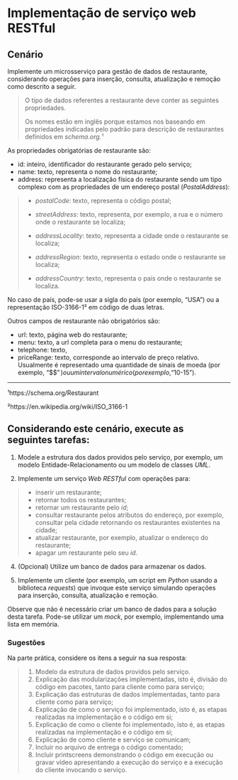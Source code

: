 # Implementação de serviço web RESTful

## Cenário

Implemente um microsserviço para gestão de dados de restaurante, considerando operações para inserção, consulta, atualização e remoção como descrito a seguir.
> O tipo de dados referentes a restaurante deve conter as seguintes propriedades.
> 
>  Os nomes estão em inglês porque estamos nos baseando em propriedades indicadas pelo padrão para descrição de restaurantes definidos em _schema.org.¹_

As propriedades obrigatórias de restaurante são:
- id: inteiro, identificador do restaurante gerado pelo serviço;
- name: texto, representa o nome do restaurante;
- address: representa a localização física do restaurante sendo um tipo complexo com as propriedades de um endereço postal (_PostalAddress_):
> - _postalCode_: texto, representa o código postal;
> 
> - _streetAddress_: texto, representa, por exemplo, a rua e o número onde o restaurante se localiza;
> 
> - _addressLocality_: texto, representa a cidade onde o restaurante se localiza;
>
> - _addressRegion_: texto, representa o estado onde o restaurante se localiza;
> 
> - _addressCountry_: texto, representa o país onde o restaurante se localiza.

No caso de país, pode-se usar a sigla do país (por exemplo, “USA”) ou a representação ISO-3166-1² em código de duas letras.

Outros campos de restaurante não obrigatórios são:
- url: texto, página web do restaurante;
- menu: texto, a url completa para o menu do restaurante;
- telephone: texto,
- priceRange: texto, corresponde ao intervalo de preço relativo. Usualmente é representado uma quantidade de sinais de moeda (por exemplo, “$$$”) ou um intervalo numérico (por exemplo, “$10-15”).
_________________________________________________________
¹https://schema.org/Restaurant
>
²https://en.wikipedia.org/wiki/ISO_3166-1


## Considerando este cenário, execute as seguintes tarefas:

1. Modele a estrutura dos dados providos pelo serviço, por exemplo, um
modelo Entidade-Relacionamento ou um modelo de classes _UML_.

2. Implemente um serviço _Web RESTful_ com operações para:
> - inserir um restaurante;
> - retornar todos os restaurantes;
> - retornar um restaurante pelo _id_;
> - consultar restaurante pelos atributos do endereço, por exemplo, consultar pela cidade retornando os restaurantes existentes na cidade;
> - atualizar restaurante, por exemplo, atualizar o endereço do restaurante;
> - apagar um restaurante pelo seu _id_.
  
4. (Opcional) Utilize um banco de dados para armazenar os dados.
   
6. Implemente um cliente (por exemplo, um script em _Python_ usando a biblioteca _requests_) que invoque este serviço simulando operações para inserção, consulta, atualização e remoção.

Observe que não é necessário criar um banco de dados para a solução desta tarefa. Pode-se utilizar um _mock_, por exemplo, implementando uma lista em memória.

### Sugestões

Na parte prática, considere os itens a seguir na sua resposta:

> 1. Modelo da estrutura de dados providos pelo serviço.
> 2. Explicação das modularizações implementadas, isto é, divisão do código em pacotes, tanto para cliente como para serviço;
> 3. Explicação das estruturas de dados implementadas, tanto para cliente como para serviço;
> 4. Explicação de como o serviço foi implementado, isto é, as etapas realizadas na implementação e o código em si;
> 5. Explicação de como o cliente foi implementado, isto é, as etapas realizadas na implementação e o código em si;
> 6. Explicação de como cliente e serviço se comunicam;
> 7. Incluir no arquivo de entrega o código comentado;
> 8. Incluir printscreens demonstrando o código em execução ou gravar vídeo apresentando a execução do serviço e a execução do cliente invocando o serviço.
